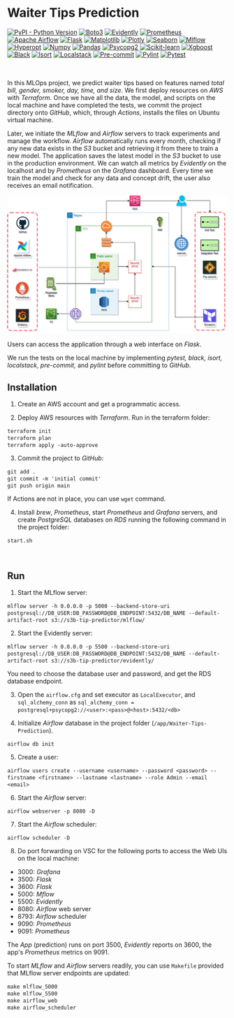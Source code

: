 # Waiter Tips Prediction

[![PyPI - Python Version](https://img.shields.io/badge/python-3.9-blue)](https://www.python.org/downloads/)
[![Boto3](https://img.shields.io/badge/boto3-1.24-purple)](https://boto3.amazonaws.com/v1/documentation/api/latest/index.html)
[![Evidently](https://img.shields.io/badge/evidently-0.1.58-ec0400)](https://www.evidentlyai.com/)
[![Prometheus](https://img.shields.io/badge/prometheus-0.15.0-e6522c)](https://prometheus.io/)
[![Apache Airflow](https://img.shields.io/badge/apache_airflow-2.4.2-00ad46)](https://airflow.apache.org/)
[![Flask](https://img.shields.io/badge/flask-2.1.3-B2B232)](https://flask.palletsprojects.com/en/2.2.x/)
[![Matplotlib](https://img.shields.io/badge/matplotlib-3.6.1-11557c)](https://matplotlib.org/)
[![Plotly](https://img.shields.io/badge/plotly-5.10.0-7a7aff)](https://plotly.com/)
[![Seaborn](https://img.shields.io/badge/seaborn-0.12.0-333663)](https://seaborn.pydata.org/)
[![Mlflow](https://img.shields.io/badge/mlflow-1.29.0-0093e1)](https://mlflow.org/)
[![Hyperopt](https://img.shields.io/badge/hyperopt-0.2.7-35a7e7)](https://hyperopt.github.io/hyperopt/)
[![Numpy](https://img.shields.io/badge/numpy-1.23.4-013243)](https://numpy.org/)
[![Pandas](https://img.shields.io/badge/pandas-1.5.0-130654)](https://pandas.pydata.org/)
[![Psycopg2](https://img.shields.io/badge/psycopg2-2.9.4-216464)](https://pypi.org/project/psycopg2/)
[![Scikit-learn](https://img.shields.io/badge/scikit_learn-1.1.2-3399cd)](https://scikit-learn.org/)
[![Xgboost](https://img.shields.io/badge/xgboost-1.6.2-189fdd)](https://xgboost.readthedocs.io/en/stable/)
[![Black](https://img.shields.io/badge/black-22.10.0-393a39)](https://black.readthedocs.io/en/stable/)
[![Isort](https://img.shields.io/badge/isort-5.10.1-ef8336)](https://isort.readthedocs.io/en/latest/)
[![Localstack](https://img.shields.io/badge/localstack-1.2.0-2d255e)](https://localstack.cloud/)
[![Pre-commit](https://img.shields.io/badge/pre_commit-2.20.0-f8b425)](https://pre-commit.com/)
[![Pylint](https://img.shields.io/badge/pylint-2.15.4-2a5adf)](https://pylint.pycqa.org/en/latest/)
[![Pytest](https://img.shields.io/badge/pytest-7.1.3-009fe2)](https://docs.pytest.org/en/7.2.x/)
<br><br><br>

In this MLOps project, we predict waiter tips based on features named _total bill, gender, smoker, day, time, and size_. We first deploy resources on _AWS_ with _Terraform_. Once we have all the data, the model, and scripts on the local machine and have completed the tests, we commit the project directory onto _GitHub_, which, through _Actions_, installs the files on Ubuntu virtual machine.

Later, we initiate the _MLflow_ and _Airflow_ servers to track experiments and manage the workflow. _Airflow_ automatically runs every month, checking if any new data exists in the _S3_ bucket and retrieving it from there to train a new model. The application saves the latest model in the _S3_ bucket to use in the production environment. We can watch all metrics by _Evidently_ on the localhost and by _Prometheus_ on the _Grafana_ dashboard. Every time we train the model and check for any data and concept drift, the user also receives an email notification.

<p align="center"> 
<img src="https://github.com/hsaltan/Machine-Learning/blob/main/Waiter-Tips-Prediction/images/wtp-diagram.png" />
</p>

Users can access the application through a web interface on _Flask_.

We run the tests on the local machine by implementing _pytest, black, isort, localstack, pre-commit,_ and _pylint_ before committing to _GitHub_.
<br>

## Installation

1. Create an AWS account and get a programmatic access.

2. Deploy AWS resources with _Terraform_. Run in the terraform folder:

```
terraform init
terraform plan
terraform apply -auto-approve
```

3. Commit the project to _GitHub_:

```
git add .
git commit -m 'initial commit'
git push origin main
```

If Actions are not in place, you can use `wget` command.

4. Install _brew_, _Prometheus_, start _Prometheus_ and _Grafana_ servers, and create _PostgreSQL_ databases on _RDS_ running the following command in the project folder:

```
start.sh
```
<br>

## Run

1. Start the MLflow server:

```
mlflow server -h 0.0.0.0 -p 5000 --backend-store-uri postgresql://DB_USER:DB_PASSWORD@DB_ENDPOINT:5432/DB_NAME --default-artifact-root s3://s3b-tip-predictor/mlflow/
```

2. Start the Evidently server:

```
mlflow server -h 0.0.0.0 -p 5500 --backend-store-uri postgresql://DB_USER:DB_PASSWORD@DB_ENDPOINT:5432/DB_NAME --default-artifact-root s3://s3b-tip-predictor/evidently/
```

You need to choose the database user and password, and get the RDS database endpoint.

3. Open the `airflow.cfg` and set executor as `LocalExecutor`, and `sql_alchemy_conn` as `sql_alchemy_conn = postgresql+psycopg2://<user>:<pass>@<host>:5432/<db>`

4. Initialize _Airflow_ database in the project folder (`/app/Waiter-Tips-Prediction`).

```
airflow db init
```

5. Create a user:

```
airflow users create --username <username> --password <password> --firstname <firstname> --lastname <lastname> --role Admin --email <email>
```

6. Start the _Airflow_ server:

```
airflow webserver -p 8080 -D
```

7. Start the _Airflow_ scheduler:

```
airflow scheduler -D
```

8. Do port forwarding on VSC for the following ports to access the Web UIs on the local machine:

* 3000: _Grafana_<br>
* 3500: _Flask_<br>
* 3600: _Flask_<br>
* 5000: _Mflow_<br>
* 5500: _Evidently_<br>
* 8080: _Airflow_ web server<br>
* 8793: _Airflow_ scheduler<br>
* 9090: _Prometheus_<br>
* 9091: _Prometheus_<br>

The _App_ (prediction) runs on port 3500, _Evidently_ reports on 3600, the app's _Prometheus_ metrics on 9091.

To start _MLflow_ and _Airflow_ servers readily, you can use `Makefile` provided that MLflow server endpoints are updated:

```
make mlflow_5000
make mlflow_5500
make airflow_web
make airflow_scheduler
```
